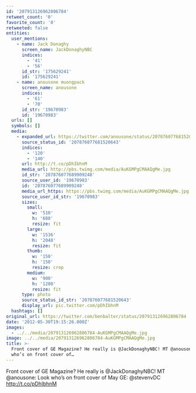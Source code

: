 ```yaml
---
id: '207913126962806784'
retweet_count: '0'
favorite_count: '0'
retweeted: false
entities:
  user_mentions:
    - name: Jack Donaghy
      screen_name: JackDonaghyNBC
      indices:
        - '41'
        - '56'
      id_str: '175629241'
      id: '175629241'
    - name: anousone muongpack
      screen_name: anousone
      indices:
        - '61'
        - '70'
      id_str: '19670983'
      id: '19670983'
  urls: []
  symbols: []
  media:
    - expanded_url: https://twitter.com/anousone/status/207876077681520643/photo/1
      source_status_id: '207876077681520643'
      indices:
        - '120'
        - '140'
      url: http://t.co/pDhIbhnM
      media_url: http://pbs.twimg.com/media/AuKGMPgCMAAQgMe.jpg
      id_str: '207876077689909248'
      source_user_id: '19670983'
      id: '207876077689909248'
      media_url_https: https://pbs.twimg.com/media/AuKGMPgCMAAQgMe.jpg
      source_user_id_str: '19670983'
      sizes:
        small:
          w: '510'
          h: '680'
          resize: fit
        large:
          w: '1536'
          h: '2048'
          resize: fit
        thumb:
          w: '150'
          h: '150'
          resize: crop
        medium:
          w: '900'
          h: '1200'
          resize: fit
      type: photo
      source_status_id_str: '207876077681520643'
      display_url: pic.twitter.com/pDhIbhnM
  hashtags: []
original_url: https://twitter.com/benbalter/status/207913126962806784
date: '2012-05-30T19:15:26.000Z'
images:
  - ../../media/207913126962806784-AuKGMPgCMAAQgMe.jpg
image: ../../media/207913126962806784-AuKGMPgCMAAQgMe.jpg
title: >-
  Front cover of GE Magazine? He really is @JackDonaghyNBC! MT @anousone: Look
  who’s on front cover of…
---
```


Front cover of GE Magazine? He really is @JackDonaghyNBC! MT @anousone: Look who’s on front cover of May GE: @stevenvDC http://t.co/pDhIbhnM